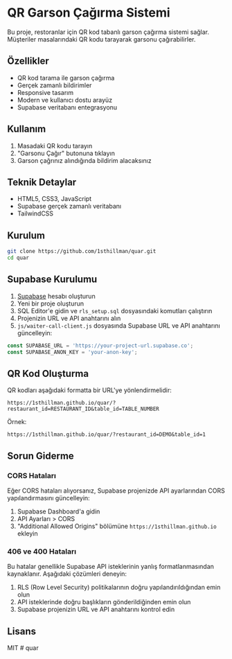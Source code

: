 # QR Garson Çağırma Sistemi

Bu proje, restoranlar için QR kod tabanlı garson çağırma sistemi sağlar. Müşteriler masalarındaki QR kodu tarayarak garsonu çağırabilirler.

## Özellikler

- QR kod tarama ile garson çağırma
- Gerçek zamanlı bildirimler
- Responsive tasarım
- Modern ve kullanıcı dostu arayüz
- Supabase veritabanı entegrasyonu

## Kullanım

1. Masadaki QR kodu tarayın
2. "Garsonu Çağır" butonuna tıklayın
3. Garson çağrınız alındığında bildirim alacaksınız

## Teknik Detaylar

- HTML5, CSS3, JavaScript
- Supabase gerçek zamanlı veritabanı
- TailwindCSS

## Kurulum

```bash
git clone https://github.com/1sthillman/quar.git
cd quar
```

## Supabase Kurulumu

1. [Supabase](https://supabase.com/) hesabı oluşturun
2. Yeni bir proje oluşturun
3. SQL Editor'e gidin ve `rls_setup.sql` dosyasındaki komutları çalıştırın
4. Projenizin URL ve API anahtarını alın
5. `js/waiter-call-client.js` dosyasında Supabase URL ve API anahtarını güncelleyin:

```javascript
const SUPABASE_URL = 'https://your-project-url.supabase.co';
const SUPABASE_ANON_KEY = 'your-anon-key';
```

## QR Kod Oluşturma

QR kodları aşağıdaki formatta bir URL'ye yönlendirmelidir:

```
https://1sthillman.github.io/quar/?restaurant_id=RESTAURANT_ID&table_id=TABLE_NUMBER
```

Örnek:
```
https://1sthillman.github.io/quar/?restaurant_id=DEMO&table_id=1
```

## Sorun Giderme

### CORS Hataları

Eğer CORS hataları alıyorsanız, Supabase projenizde API ayarlarından CORS yapılandırmasını güncelleyin:

1. Supabase Dashboard'a gidin
2. API Ayarları > CORS
3. "Additional Allowed Origins" bölümüne `https://1sthillman.github.io` ekleyin

### 406 ve 400 Hataları

Bu hatalar genellikle Supabase API isteklerinin yanlış formatlanmasından kaynaklanır. Aşağıdaki çözümleri deneyin:

1. RLS (Row Level Security) politikalarının doğru yapılandırıldığından emin olun
2. API isteklerinde doğru başlıkların gönderildiğinden emin olun
3. Supabase projenizin URL ve API anahtarını kontrol edin

## Lisans

MIT #   q u a r 
 
 